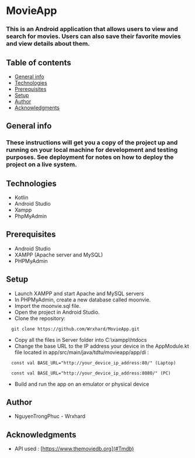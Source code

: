 # MovieApp
### This is an Android application that allows users to view and search for movies. Users can also save their favorite movies and view details about them.

## Table of contents
* [General info](#General-info)
* [Technologies](#Technologies)
* [Prerequisites](#Prerequisites)
* [Setup](#Setup)
* [Author](#Author)
* [Acknowledgments](#Acknowledgments)

## General info
### These instructions will get you a copy of the project up and running on your local machine for development and testing purposes. See deployment for notes on how to deploy the project on a live system.

## Technologies
- Kotlin
- Android Studio
- Xampp
- PhpMyAdmin

## Prerequisites
- Android Studio
- XAMPP (Apache server and MySQL)
- PHPMyAdmin

## Setup
- Launch XAMPP and start Apache and MySQL servers
- In PHPMyAdmin, create a new database called moonvie.
- Import the moonvie.sql file.
- Open the project in Android Studio.
- Clone the repository:
```
  git clone https://github.com/Wrxhard/MovieApp.git
```
- Copy all the files in Server folder into C:\xampp\htdocs
- Change the base URL to the IP address your device in the AppModule.kt file located in app/src/main/java/tdtu/movieapp/app/di :
  
```
  const val BASE_URL="http://your_device_ip_address:80/" (Laptop)
```
```
  const val BASE_URL="http://your_device_ip_address:8080/" (PC)
```
    
- Build and run the app on an emulator or physical device

## Author
- NguyenTrongPhuc - Wrxhard

## Acknowledgments
- API used : [https://www.themoviedb.org](#Tmdb)
